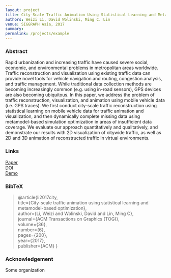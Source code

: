 ```yaml
---
layout: project
title: City-Scale Traffic Animation Using Statistical Learning and Metamodel-based Optimization
authors: Weizi Li, David Wolinski, Ming C. Lin
venue: SIGGRAPH Asia, 2017
summary:
permalink: /projects/example
---
```


### Abstract

Rapid urbanization and increasing traffic have caused severe social, economic, and environmental problems in metropolitan areas worldwide. Traffic reconstruction and visualization using existing traffic data can provide novel tools for vehicle navigation and routing, congestion analysis, and traffic management. While traditional data collection methods are becoming increasingly common (e.g. using in-road sensors), GPS devices are also becoming ubiquitous. In this paper, we address the problem of traffic reconstruction, visualization, and animation using mobile vehicle data (i.e. GPS traces). We first conduct city-scale traffic reconstruction using statistical learning on mobile vehicle data for traffic animation and visualization, and then dynamically complete missing data using metamodel-based simulation optimization in areas of insufficient data coverage. We evaluate our approach quantitatively and qualitatively, and demonstrate our results with 2D visualization of citywide traffic, as well as 2D and 3D animation of reconstructed traffic in virtual environments.

### Links

[Paper](../blob/master/LICENSE)<br>
[DOI](../blob/master/LICENSE)<br>
[Demo](../blob/master/LICENSE)

### BibTeX
> @article{li2017city,<br>
  title={City-scale traffic animation using statistical learning and metamodel-based optimization},<br>
  author={Li, Weizi and Wolinski, David and Lin, Ming C},<br>
  journal={ACM Transactions on Graphics (TOG)},<br>
  volume={36},<br>
  number={6},<br>
  pages={200},<br>
  year={2017},<br>
  publisher={ACM}
}

### Acknowledgement
Some organization
